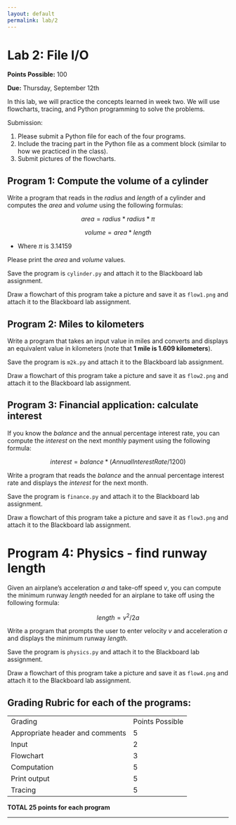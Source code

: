 ```yaml
---
layout: default
permalink: lab/2
---
```


# Lab 2: File I/O

__Points Possible:__ 100

__Due:__ Thursday, September 12th 

In this lab, we will practice the concepts learned in week two. We will use flowcharts, tracing, and Python programming to solve the problems.

Submission:
1.	Please submit a Python file for each of the four programs.
2.	Include the tracing part in the Python file as a comment block (similar to how we practiced in the class).
3.	Submit pictures of the flowcharts.

## Program 1: Compute the volume of a cylinder

Write a program that reads in the $radius$ and $length$ of a cylinder and computes the $area$ and $volume$ using the following formulas:

$$
area = radius * radius * \pi
$$

$$
volume = area * length
$$

* Where $\pi$ is 3.14159

Please print the $area$ and $volume$ values.

Save the program is `cylinder.py` and attach it to the Blackboard lab assignment. 

Draw a flowchart of this program take a picture and save it as `flow1.png` and attach it to the Blackboard lab assignment.

## Program 2: Miles to kilometers

Write a program that takes an input value in miles and converts and displays an equivalent value in kilometers (note that __1 mile is 1.609 kilometers__).

Save the program is `m2k.py` and attach it to the Blackboard lab assignment.

Draw a flowchart of this program take a picture and save it as `flow2.png` and attach it to the Blackboard lab assignment.

## Program 3: Financial application: calculate interest

If you know the $balance$ and the annual percentage interest rate, you can compute the $interest$ on the next monthly payment using the following formula:

$$
interest  =  balance * (AnnualInterestRate / 1200)
$$

Write a program that reads the $balance$ and the annual percentage interest rate and displays the $interest$ for the next month.

Save the program is `finance.py` and attach it to the Blackboard lab assignment.

Draw a flowchart of this program take a picture and save it as `flow3.png` and attach it to the Blackboard lab assignment.

# Program 4: Physics - find runway length

Given an airplane’s acceleration $a$ and take-off speed $v$, you can compute the minimum runway $length$ needed for an airplane to take off using the following formula:

$$
length = v^2 / 2a
$$


Write a program that prompts the user to enter velocity $v$ and acceleration $a$ and displays the minimum runway $length$.

Save the program is `physics.py` and attach it to the Blackboard lab assignment.

Draw a flowchart of this program take a picture and save it as `flow4.png` and attach it to the Blackboard lab assignment.

## Grading Rubric for each of the programs:

<table>
    <tr>
        <td>Grading</td>
        <td>Points Possible</td>
    </tr>
    <tr>
        <td>Appropriate header and comments</td>
        <td>5</td>
    </tr>
    <tr>
        <td>Input</td>
        <td>2</td>
    </tr>
    <tr>
        <td>Flowchart</td>
        <td>3</td>
    </tr>
    <tr>
        <td>Computation</td>
        <td>5</td>
    </tr>
    <tr>
        <td>Print output</td>
        <td>5</td>
    </tr>
    <tr>
        <td>Tracing</td>
        <td>5</td>
    </tr>
</table>

**TOTAL	25 points for each program**

---